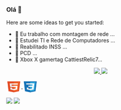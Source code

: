 ### Olá 👋


Here are some ideas to get you started:

- 🔭 Eu trabalho com montagem de rede ...
- 🌱 Estudei TI e Rede de Computadores ...
- 👯 Reabilitado INSS ...
- 🤔 PCD ...
- 💬 Xbox X gamertag CattiestRelic7...

<div align="center">
<a href="https://github.com/alexandre2356">
<img height="180em" src="https://github-readme-stats.vercel.app/api?username=alexandre2356&show_icons=true&theme=dracula&include_all_commits=true&count_private=true"/>
<img height="170em" src="https://github-readme-stats.vercel.app/api/top-langs/?username=alexandre2356&layout=compact&langs_count=7&theme=dracula"/>
</div>
<div style="display: inline_block"><br>

<img align="center" alt="Alexandre-HTML" height="30" width="40" src="https://raw.githubusercontent.com/devicons/devicon/master/icons/html5/html5-original.svg">
  <img align="center" alt="Alexandre-CSS" height="30" width="40" src="https://raw.githubusercontent.com/devicons/devicon/master/icons/css3/css3-original.svg">

  
  <a href = "mailto:al.araujo1208@gmail.com"><img src="https://img.shields.io/badge/-Gmail-%23333?style=for-the-badge&logo=gmail&logoColor=white" target="_blank"></a>
  <a href=" LINK DO LINKEDIN" target="_blank"><img src="https://img.shields.io/badge/-LinkedIn-%230077B5?style=for-the-badge&logo=linkedin&logoColor=white" target="_blank"></a> 
 
  
  
  
  
  
  
  
  
  
  
  
  </div>



